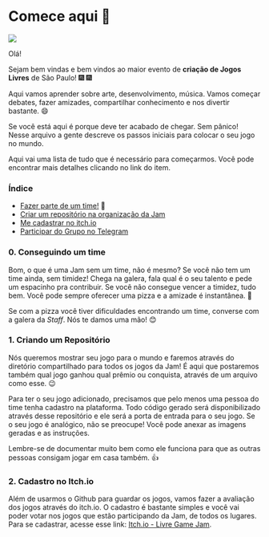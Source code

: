 # Comece aqui :rocket:

![](https://raw...png)


Olá!

Sejam bem vindas e bem vindos ao maior evento de **criação de Jogos Livres** de
São Paulo! :fireworks: :fireworks:

Aqui vamos aprender sobre arte, desenvolvimento, música. Vamos
começar debates, fazer amizades, compartilhar conhecimento e nos divertir
bastante. :smile: 

Se você está aqui é porque deve ter acabado de chegar. Sem pânico! Nesse
arquivo a gente descreve os passos iniciais para colocar
o seu jogo no mundo.

Aqui vai uma lista de tudo que é necessário para começarmos. Você pode
encontrar mais detalhes clicando no link do item.

### Índice

- [Fazer parte de um time!](#0-conseguindo-um-time) :two_women_holding_hands:
- [Criar um repositório na organização da Jam](#1-criando-um-repositorio)
- [Me cadastrar no itch.io](#2-fazendo-cadastro-no-itchio)
- [Participar do Grupo no Telegram](#3-participando-no-telegram)


### 0. Conseguindo um time 

Bom, o que é uma Jam sem um time, não é mesmo? Se você não tem um time ainda,
sem timidez! Chega na galera, fala qual é o seu talento e pede um espacinho
pra contribuir. Se você não consegue vencer a timidez, tudo bem. Você pode
sempre oferecer uma pizza e a amizade é instantânea. :pizza: 

Se com a pizza você tiver dificuldades encontrando um time, converse com a
galera da *Staff*. Nós te damos uma mão! :blush:

### 1. Criando um Repositório

Nós queremos mostrar seu jogo para o mundo e faremos através do diretório
compartilhado para todos os jogos da Jam! É aqui que postaremos também qual
jogo ganhou qual prêmio ou conquista, através de um arquivo como esse. :wink:

Para ter o seu jogo adicionado, precisamos que pelo menos uma pessoa do time
tenha cadastro na plataforma. Todo código gerado será disponibilizado através
desse repositório e ele será a porta de entrada para o seu jogo. Se o seu jogo
é analógico, não se preocupe! Você pode anexar as imagens geradas e as
instruções.

Lembre-se de documentar muito bem como ele funciona para que as outras pessoas
consigam jogar em casa também. :+1:

### 2. Cadastro no Itch.io

Além de usarmos o Github para guardar os jogos, vamos fazer a avaliação dos
jogos através do itch.io. O cadastro é bastante simples e você vai poder votar
nos jogos que estão participando da Jam, de todos os lugares. Para se
cadastrar, acesse esse link: [Itch.io - Livre Game Jam](https://itch.io/jam/livre-game-jam).


